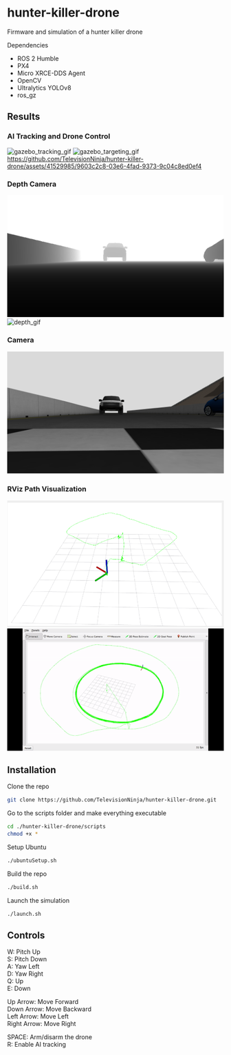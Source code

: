 # hunter-killer-drone
Firmware and simulation of a hunter killer drone

Dependencies
- ROS 2 Humble
- PX4
- Micro XRCE-DDS Agent
- OpenCV
- Ultralytics YOLOv8
- ros_gz

## Results
### AI Tracking and Drone Control
![gazebo_tracking_gif](./images/tracking_gazebo.gif) ![gazebo_targeting_gif](./images/targeting.gif)
https://github.com/TelevisionNinja/hunter-killer-drone/assets/41529985/9603c2c8-03e6-4fad-9373-9c04c8ed0ef4
### Depth Camera
![depth](./images/depth_frame.png) ![depth_gif](./images/tracking_depth.gif)
### Camera
![detect](./images/detected_frame.png)
### RViz Path Visualization
![rviz](./images/rviz.png) ![rviz_gif](./images/tracking_rviz.gif)

## Installation

Clone the repo
```bash
git clone https://github.com/TelevisionNinja/hunter-killer-drone.git
```

Go to the scripts folder and make everything executable
```bash
cd ./hunter-killer-drone/scripts
chmod +x *
```

Setup Ubuntu
```bash
./ubuntuSetup.sh
```

Build the repo
```bash
./build.sh
```

Launch the simulation
```bash
./launch.sh
```

## Controls

W: Pitch Up<br/>
S: Pitch Down<br/>
A: Yaw Left<br/>
D: Yaw Right<br/>
Q: Up<br/>
E: Down<br/>

Up Arrow: Move Forward<br/>
Down Arrow: Move Backward<br/>
Left Arrow: Move Left<br/>
Right Arrow: Move Right<br/>

SPACE: Arm/disarm the drone<br/>
R: Enable AI tracking
